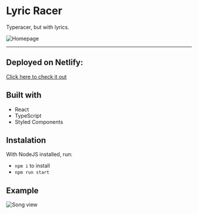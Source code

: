 # Lyric Racer
Typeracer, but with lyrics.

![Homepage](./screenshots/homepage.png)

----

## Deployed on Netlify:
[Click here to check it out](https://kind-blackwell-6683ac.netlify.app/)


## Built with
* React
* TypeScript
* Styled Components

## Instalation
With NodeJS installed, run:
* `npm i` to install
* `npm run start`

## Example
![Song view](./screenshots/song_view.png)

